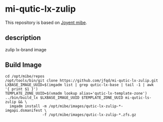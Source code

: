# mi-qutic-lx-zulip

This repository is based on [Joyent mibe](https://github.com/jfqd/mibe).

## description

zulip lx-brand image

## Build Image

```
cd /opt/mibe/repos
/opt/tools/bin/git clone https://github.com/jfqd/mi-qutic-lx-zulip.git
LXBASE_IMAGE_UUID=$(imgadm list | grep qutic-lx-base | tail -1 | awk '{ print $1 }')
TEMPLATE_ZONE_UUID=$(vmadm lookup alias='qutic-lx-template-zone')
../bin/build_lx $LXBASE_IMAGE_UUID $TEMPLATE_ZONE_UUID mi-qutic-ls-zulip && \
  imgadm install -m /opt/mibe/images/qutic-lx-zulip-*-imgapi.dsmanifest \ 
                 -f /opt/mibe/images/qutic-lx-zulip-*.zfs.gz
```